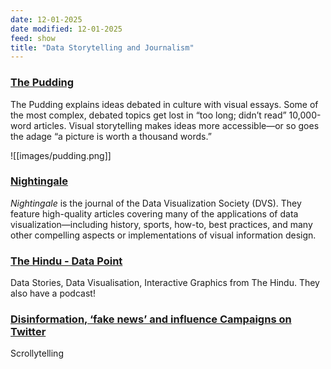 ```yaml
---
date: 12-01-2025
date modified: 12-01-2025
feed: show
title: "Data Storytelling and Journalism"
---
```

### [The Pudding](https://pudding.cool/)

The Pudding explains ideas debated in culture with visual essays. Some of the most complex, debated topics get lost in “too long; didn’t read” 10,000-word articles. Visual storytelling makes ideas more accessible—or so goes the adage “a picture is worth a thousand words.”

![[images/pudding.png]]

### [Nightingale](https://nightingaledvs.com/)

_Nightingale_ is the journal of the Data Visualization Society (DVS). They feature high-quality articles covering many of the applications of data visualization—including history, sports, how-to, best practices, and many other compelling aspects or implementations of visual information design.

### [The Hindu - Data Point](https://www.thehindu.com/data/)

Data Stories, Data Visualisation, Interactive Graphics from The Hindu. They also have a podcast!

### [Disinformation, ‘fake news’ and influence Campaigns on Twitter](https://knightfoundation.org/features/misinfo/)

Scrollytelling